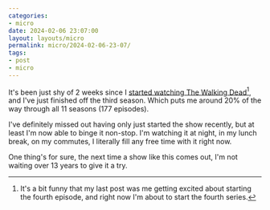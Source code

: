 ```yaml
---
categories:
- micro
date: 2024-02-06 23:07:00
layout: layouts/micro
permalink: micro/2024-02-06-23-07/
tags:
- post
- micro
---
```


It's been just shy of 2 weeks since I [started watching The Walking Dead][p][^1],
and I've just finished off the third season. Which puts me around 20% of the way
through all 11 seasons (177 episodes).

I've definitely missed out having only just started the show recently, but at least I'm
now able to binge it non-stop. I'm watching it at night, in my lunch break, on
my commutes, I literally fill any free time with it right now.

One thing's for sure, the next time a show like this comes out, I'm not
waiting over 13 years to give it a try.

[p]: https://chrishannah.me/micro/2024-01-26-23-48

[^1]: It's a bit funny that my last post was me getting excited about starting the fourth episode, and right now I'm about to start the fourth series.
